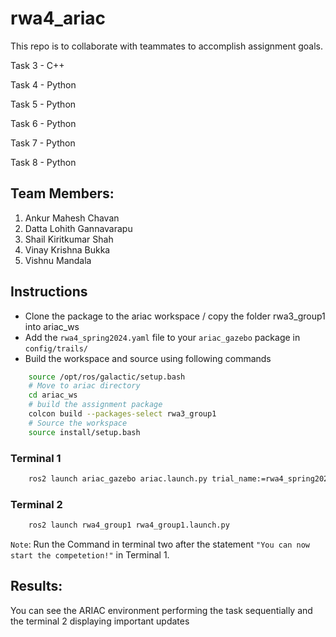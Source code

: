 # rwa4_ariac
This repo is to collaborate with teammates to accomplish assignment goals.

Task 3 - C++

Task 4 - Python

Task 5 - Python

Task 6 - Python

Task 7 - Python

Task 8 - Python
## Team Members:

1. Ankur Mahesh Chavan 
2. Datta Lohith Gannavarapu 
3. Shail Kiritkumar Shah
4. Vinay Krishna Bukka
5. Vishnu Mandala
## Instructions

- Clone the package to the ariac workspace / copy the folder rwa3_group1 into ariac_ws
- Add the `rwa4_spring2024.yaml` file to your `ariac_gazebo` package in `config/trails/`
- Build the workspace and source using following commands
```bash
    source /opt/ros/galactic/setup.bash
    # Move to ariac directory
    cd ariac_ws 
    # build the assignment package
    colcon build --packages-select rwa3_group1
    # Source the workspace
    source install/setup.bash
```
### Terminal 1
```bash
    ros2 launch ariac_gazebo ariac.launch.py trial_name:=rwa4_spring2024
```
### Terminal 2
```bash
    ros2 launch rwa4_group1 rwa4_group1.launch.py
```

`Note`: Run the Command in terminal two after the statement `"You can now start the competetion!"` in Terminal 1.

## Results: 
You can see the ARIAC environment performing the task sequentially and the terminal 2 displaying important updates